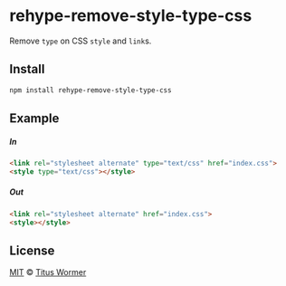 <!--This file is generated by `build-packages.js`-->

# rehype-remove-style-type-css

Remove `type` on CSS `style` and `link`s.

## Install

```sh
npm install rehype-remove-style-type-css
```

## Example

##### In

```html
<link rel="stylesheet alternate" type="text/css" href="index.css">
<style type="text/css"></style>
```

##### Out

```html
<link rel="stylesheet alternate" href="index.css">
<style></style>
```

## License

[MIT](https://github.com/rehypejs/rehype-minify/blob/master/license) © [Titus Wormer](https://wooorm.com)
